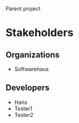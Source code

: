 Parent project
		

# Stakeholders
## Organizations
* Softwarehaus

## Developers
* Hans
* Tester1
* Tester2
